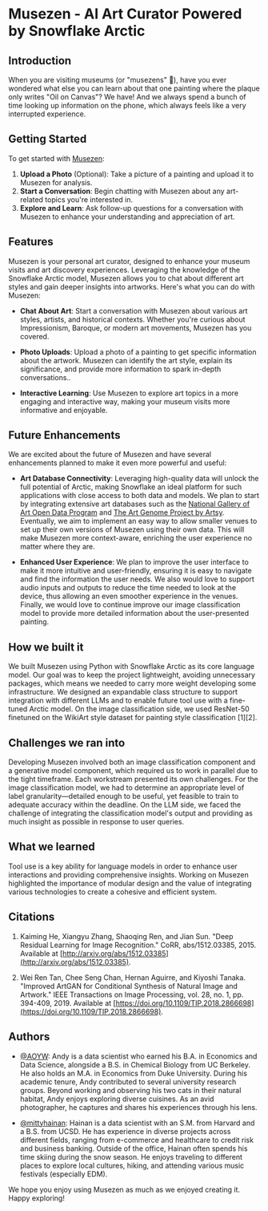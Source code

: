 # Musezen - AI Art Curator Powered by Snowflake Arctic

## Introduction

When you are visiting museums (or "musezens" 👀), have you ever wondered what else you can learn about that one painting where the plaque only writes "Oil on Canvas"? We have! And we always spend a bunch of time looking up information on the phone, which always feels like a very interrupted experience.

## Getting Started

To get started with [Musezen](https://musezen.streamlit.app/):

1. **Upload a Photo** (Optional): Take a picture of a painting and upload it to Musezen for analysis.
2. **Start a Conversation**: Begin chatting with Musezen about any art-related topics you're interested in.
3. **Explore and Learn**: Ask follow-up questions for a conversation with Musezen to enhance your understanding and appreciation of art.

## Features

Musezen is your personal art curator, designed to enhance your museum visits and art discovery experiences. Leveraging the knowledge of the Snowflake Arctic model, Musezen allows you to chat about different art styles and gain deeper insights into artworks. Here's what you can do with Musezen:

- **Chat About Art**: Start a conversation with Musezen about various art styles, artists, and historical contexts. Whether you're curious about Impressionism, Baroque, or modern art movements, Musezen has you covered.
  
- **Photo Uploads**: Upload a photo of a painting to get specific information about the artwork. Musezen can identify the art style, explain its significance, and provide more information to spark in-depth conversations..

- **Interactive Learning**: Use Musezen to explore art topics in a more engaging and interactive way, making your museum visits more informative and enjoyable.

## Future Enhancements

We are excited about the future of Musezen and have several enhancements planned to make it even more powerful and useful:

- **Art Database Connectivity**: Leveraging high-quality data will unlock the full potential of Arctic, making Snowflake an ideal platform for such applications with close access to both data and models. We plan to start by integrating extensive art databases such as the [National Gallery of Art Open Data Program](https://github.com/NationalGalleryOfArt/opendata) and [The Art Genome Project by Artsy](https://www.artsy.net/categories). Eventually, we aim to implement an easy way to allow smaller venues to set up their own versions of Musezen using their own data. This will make Musezen more context-aware, enriching the user experience no matter where they are.

- **Enhanced User Experience**: We plan to improve the user interface to make it more intuitive and user-friendly, ensuring it is easy to navigate and find the information the user needs. We also would love to support audio inputs and outputs to reduce the time needed to look at the device, thus allowing an even smoother experience in the venues. Finally, we would love to continue improve our image classification model to provide more detailed information about the user-presented painting. 

## How we built it

We built Musezen using Python with Snowflake Arctic as its core language model. Our goal was to keep the project lightweight, avoiding unnecessary packages, which means we needed to carry more weight developing some infrastructure. We designed an expandable class structure to support integration with different LLMs and to enable future tool use with a fine-tuned Arctic model. On the image classification side, we used ResNet-50 finetuned on the WikiArt style dataset for painting style classification [1][2].


## Challenges we ran into

Developing Musezen involved both an image classification component and a generative model component, which required us to work in parallel due to the tight timeframe. Each workstream presented its own challenges. For the image classification model, we had to determine an appropriate level of label granularity—detailed enough to be useful, yet feasible to train to adequate accuracy within the deadline. On the LLM side, we faced the challenge of integrating the classification model's output and providing as much insight as possible in response to user queries.

## What we learned

Tool use is a key ability for language models in order to enhance user interactions and providing comprehensive insights. Working on Musezen highlighted the importance of modular design and the value of integrating various technologies to create a cohesive and efficient system.

## Citations

1. Kaiming He, Xiangyu Zhang, Shaoqing Ren, and Jian Sun. "Deep Residual Learning for Image Recognition." CoRR, abs/1512.03385, 2015. Available at [http://arxiv.org/abs/1512.03385](http://arxiv.org/abs/1512.03385).

2. Wei Ren Tan, Chee Seng Chan, Hernan Aguirre, and Kiyoshi Tanaka. "Improved ArtGAN for Conditional Synthesis of Natural Image and Artwork." IEEE Transactions on Image Processing, vol. 28, no. 1, pp. 394-409, 2019. Available at [https://doi.org/10.1109/TIP.2018.2866698](https://doi.org/10.1109/TIP.2018.2866698).

## Authors

- [@AOYW](https://github.com/AOYW): Andy is a data scientist who earned his B.A. in Economics and Data Science, alongside a B.S. in Chemical Biology from UC Berkeley. He also holds an M.A. in Economics from Duke University. During his academic tenure, Andy contributed to several university research groups. Beyond working and observing his two cats in their natural habitat, Andy enjoys exploring diverse cuisines. As an avid photographer, he captures and shares his experiences through his lens.

- [@mittyhainan](https://github.com/mittyhainan): Hainan is a data scientist with an S.M. from Harvard and a B.S. from UCSD. He has experience in diverse projects across different fields, ranging from e-commerce and healthcare to credit risk and business banking. Outside of the office, Hainan often spends his time skiing during the snow season. He enjoys traveling to different places to explore local cultures, hiking, and attending various music festivals (especially EDM).

We hope you enjoy using Musezen as much as we enjoyed creating it. Happy exploring!